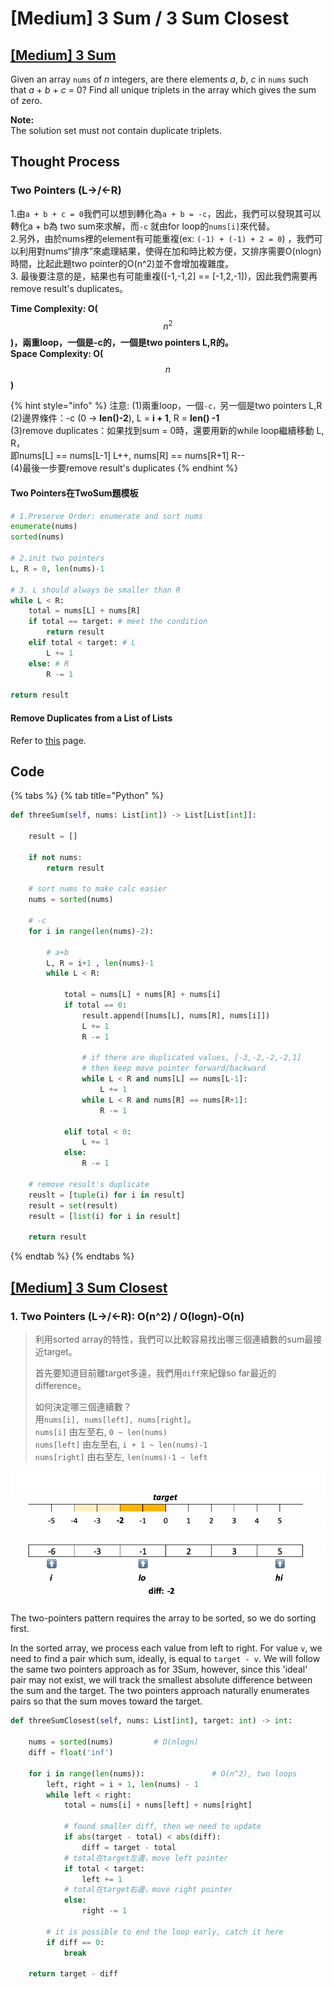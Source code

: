 # \[Medium\] 3 Sum / 3 Sum Closest

## [\[Medium\] 3 Sum](https://leetcode.com/problems/3sum/)

Given an array `nums` of _n_ integers, are there elements _a_, _b_, _c_ in `nums` such that _a_ + _b_ + _c_ = 0? Find all unique triplets in the array which gives the sum of zero.

**Note:**  
The solution set must not contain duplicate triplets.

## Thought Process

### Two Pointers \(L-&gt;/&lt;-R\)

1.由`a + b + c = 0`我們可以想到轉化為`a + b = -c`，因此，我們可以發現其可以轉化a + b為 two sum來求解，而`-c` 就由for loop的`nums[i]`來代替。  
2.另外，由於nums裡的element有可能重複\(ex: `(-1) + (-1) + 2 = 0`\) ，我們可以利用對nums“排序”來處理結果，使得在加和時比較方便，又排序需要O\(nlogn\)時間，比起此題two pointer的O\(n^2\)並不會增加複雜度。  
3. 最後要注意的是，結果也有可能重複\(\[-1,-1,2\] == \[-1,2,-1\]\)，因此我們需要再remove result's duplicates。  
  
**Time Complexity: O\(**$$n^2$$**\)，兩重loop，一個是-c的，一個是two pointers L,R的。**  
**Space Complexity: O\(** $$n$$ **\)**

{% hint style="info" %}
注意: \(1\)兩重loop，一個`-c，`另一個是two pointers L,R  
\(2\)邊界條件：-c \(0 -&gt; **len\(\)-2**\), L = **i + 1**, R = **len\(\) -1**  
\(3\)remove duplicates：如果找到sum = 0時，還要用新的while loop繼續移動 L, R，  
即nums\[L\] == nums\[L-1\] L++, nums\[R\] == nums\[R+1\] R--  
\(4\)最後一步要remove result's duplicates
{% endhint %}

#### Two Pointers在TwoSum題模板

```python
# 1.Preserve Order: enumerate and sort nums
enumerate(nums)
sorted(nums) 

# 2.init two pointers 
L, R = 0, len(nums)-1 

# 3. L should always be smaller than R
while L < R:
    total = nums[L] + nums[R]
    if total == target: # meet the condition
        return result 
    elif total < target: # L
        L += 1
    else: # R
        R -= 1
        
return result
```

#### Remove Duplicates from a List of Lists

Refer to [this](https://app.gitbook.com/@iscolectivo/s/algonote/~/drafts/-MBWtajXsJQVkkuDbqkO/basics-1/suan-fa-dao-du) page.

## Code

{% tabs %}
{% tab title="Python" %}
```python
def threeSum(self, nums: List[int]) -> List[List[int]]:
    
    result = []
    
    if not nums:
        return result
    
    # sort nums to make calc easier
    nums = sorted(nums)
    
    # -c
    for i in range(len(nums)-2):
        
        # a+b
        L, R = i+1 , len(nums)-1
        while L < R:
        
            total = nums[L] + nums[R] + nums[i]
            if total == 0:
                result.append([nums[L], nums[R], nums[i]])
                L += 1
                R -= 1
                
                # if there are duplicated values, [-3,-2,-2,-2,1]
                # then keep move pointer forward/backward
                while L < R and nums[L] == nums[L-1]:
                    L += 1
                while L < R and nums[R] == nums[R+1]:
                    R -= 1
            
            elif total < 0:
                L += 1
            else:
                R -= 1
        
    # remove result's duplicate
    reuslt = [tuple(i) for i in result]
    result = set(result)
    result = [list(i) for i in result]
        
    return result
```
{% endtab %}
{% endtabs %}

## [\[Medium\] 3 Sum Closest](https://leetcode.com/problems/3sum-closest/)

### 1. Two Pointers \(L-&gt;/&lt;-R\):     O\(n^2\) / O\(logn\)-O\(n\)

> 利用sorted array的特性，我們可以比較容易找出哪三個連續數的sum最接近target。  
>   
> 首先要知道目前離target多遠，我們用`diff`來紀錄so far最近的difference。  
>   
> 如何決定哪三個連續數？  
> 用`nums[i], nums[left], nums[right]`。  
> `nums[i]` 由左至右, `0 ~ len(nums)`  
> `nums[left]` 由左至右, `i + 1 ~ len(nums)-1`   
> `nums[right]`  由右至左, `len(nums)-1 ~ left`

![](../.gitbook/assets/3sum_closest.png)

The two-pointers pattern requires the array to be sorted, so we do sorting first.

In the sorted array, we process each value from left to right. For value `v`, we need to find a pair which sum, ideally, is equal to `target - v`. We will follow the same two pointers approach as for 3Sum, however, since this 'ideal' pair may not exist, we will track the smallest absolute difference between the sum and the target. The two pointers approach naturally enumerates pairs so that the sum moves toward the target.

```python
def threeSumClosest(self, nums: List[int], target: int) -> int:
    
    nums = sorted(nums)         # O(nlogn)
    diff = float('inf')
    
    for i in range(len(nums)):               # O(n^2), two loops
        left, right = i + 1, len(nums) - 1
        while left < right:
            total = nums[i] + nums[left] + nums[right]
            
            # found smaller diff, then we need to update
            if abs(target - total) < abs(diff):
                diff = target - total
            # total在target左邊，move left pointer 
            if total < target:
                left += 1
            # total在target右邊，move right pointer
            else:
                right -= 1
                
        # it is possible to end the loop early, catch it here
        if diff == 0:
            break
    
    return target - diff
```

